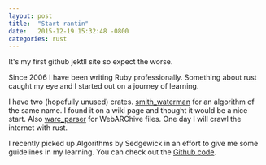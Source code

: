 ```yaml
---
layout: post
title:  "Start rantin"
date:   2015-12-19 15:32:48 -0800
categories: rust
---
```

It's my first github jektll site so expect the worse.

Since 2006 I have been writing Ruby professionally. Something about rust
caught my eye and I started out on a journey of learning.

I have two (hopefully unused) crates. [smith_waterman] for an algorithm
of the same name. I found it on a wiki page and thought it would be a
nice start. Also [warc_parser] for WebARChive files. One day I will
crawl the internet with rust.

I recently picked up Algorithms by Sedgewick in an effort to give me
some guidelines in my learning. You can check out the [Github code].

[Github code]: https://github.com/sbeckeriv/rust-algorithms
[smith_waterman]: https://crates.io/crates/smith_waterman/
[warc_parser]: https://crates.io/crates/warc_parser/

